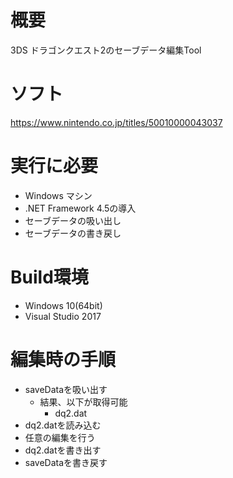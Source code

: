# 概要
3DS ドラゴンクエスト2のセーブデータ編集Tool

# ソフト
https://www.nintendo.co.jp/titles/50010000043037

# 実行に必要
* Windows マシン
* .NET Framework 4.5の導入
* セーブデータの吸い出し
* セーブデータの書き戻し

# Build環境
* Windows 10(64bit)
* Visual Studio 2017

# 編集時の手順
* saveDataを吸い出す
   * 結果、以下が取得可能
      * dq2.dat
* dq2.datを読み込む
* 任意の編集を行う
* dq2.datを書き出す
* saveDataを書き戻す
